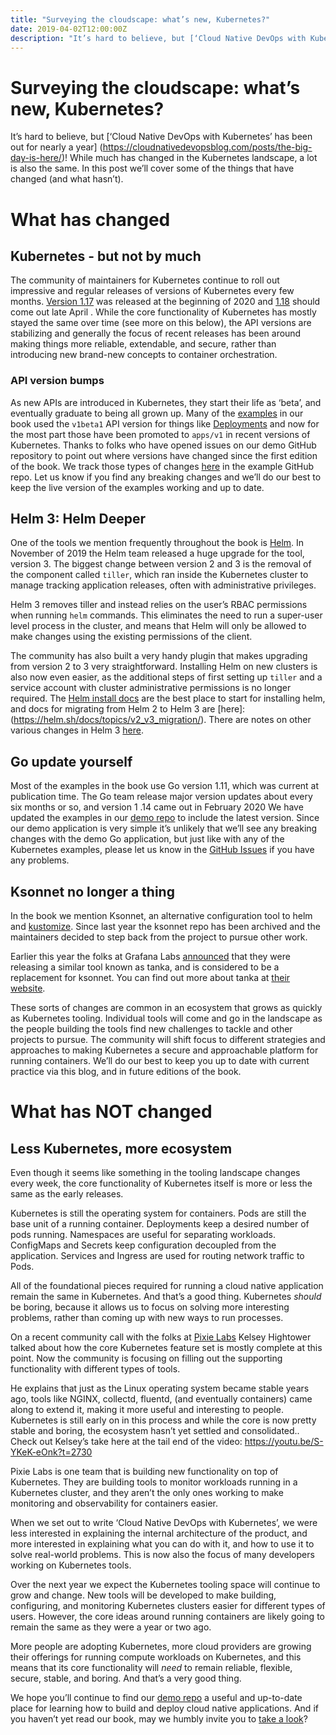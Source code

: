 ```yaml
---
title: "Surveying the cloudscape: what’s new, Kubernetes?"
date: 2019-04-02T12:00:00Z
description: "It’s hard to believe, but [‘Cloud Native DevOps with Kubernetes’ has been out for nearly a year] (https://cloudnativedevopsblog.com/posts/the-big-day-is-here/)! While much has changed in the Kubernetes landscape, a lot is also the same. In this post we’ll cover some of the things that have changed (and what hasn’t)."
---
```


# Surveying the cloudscape: what’s new, Kubernetes?

It’s hard to believe, but [‘Cloud Native DevOps with Kubernetes’ has been out for nearly a year] (https://cloudnativedevopsblog.com/posts/the-big-day-is-here/)! While much has changed in the Kubernetes landscape, a lot is also the same. In this post we’ll cover some of the things that have changed (and what hasn’t).

# What has changed

## Kubernetes - but not by much
The community of maintainers for Kubernetes continue to roll out impressive and regular releases of versions of Kubernetes every few months. [Version 1.17](https://kubernetes.io/blog/2019/12/09/kubernetes-1-17-release-announcement/) was released at the beginning of 2020 and [1.18](https://kubernetes.io/blog/2020/03/25/kubernetes-1-18-release-announcement/) should come out late April . While the core functionality of Kubernetes has mostly stayed the same over time (see more on this below), the API versions are stabilizing and generally the focus of recent releases has been around making things more reliable, extendable, and secure, rather than introducing new brand-new concepts to container orchestration.

### API version bumps

As new APIs are introduced in Kubernetes, they start their life as ‘beta’, and eventually graduate to being all grown up. Many of the [examples](https://github.com/cloudnativedevops/demo) in our book used the `v1beta1` API version for things like [Deployments](https://kubernetes.io/docs/concepts/workloads/controllers/deployment/) and now for the most part those have been promoted to `apps/v1` in recent versions of Kubernetes. Thanks to folks who have opened issues on our demo GitHub repository to point out where versions have changed since the first edition of the book. We track those types of changes [here](https://github.com/cloudnativedevops/demo#known-issues) in the example GitHub repo. Let us know if you find any breaking changes and we’ll do our best to keep the live version of the examples working and up to date.

## Helm 3: Helm Deeper

One of the tools we mention frequently throughout the book is [Helm](https://helm.sh/). In November of 2019 the Helm team released a huge upgrade for the tool, version 3. The biggest change between version 2 and 3 is the removal of the component called `tiller`, which ran inside the Kubernetes cluster to manage tracking application releases, often with administrative privileges.

Helm 3 removes tiller and instead relies on the user’s RBAC permissions when running `helm` commands. This eliminates the need to run a super-user level process in the cluster, and means that Helm will only be allowed to make changes using the existing permissions of the client.

The community has also built a very handy plugin that makes upgrading from version 2 to 3 very straightforward. Installing Helm on new clusters is also now even easier, as the additional steps of first setting up `tiller` and a service account with cluster administrative permissions is no longer required. The [Helm install docs](https://helm.sh/docs/intro/install/) are the best place to start for installing helm, and docs for migrating from Helm 2 to Helm 3 are [here]: (https://helm.sh/docs/topics/v2_v3_migration/). There are notes on other various changes in Helm 3 [here](https://v3.helm.sh/docs/faq/#changes-since-helm-2).


## Go update yourself

Most of the examples in the book use Go version 1.11, which was current at publication time. The Go team release major version updates about every six months or so, and version 1 .14 came out in February 2020 We have updated the examples in our [demo repo](https://github.com/cloudnativedevops/demo) to include the latest version. Since our demo application is very simple it’s unlikely that we’ll see any breaking changes with the demo Go application, but just like with any of the Kubernetes examples, please let us know in the [GitHub Issues](https://github.com/cloudnativedevops/demo/issues) if you have any problems.

## Ksonnet no longer a thing

In the book we mention Ksonnet, an alternative configuration tool to helm and [kustomize](https://github.com/kubernetes-sigs/kustomize). Since last year the ksonnet repo has been archived and the maintainers decided to step back from the project to pursue other work.

Earlier this year the folks at Grafana Labs [announced](https://grafana.com/blog/2020/01/09/introducing-tanka-our-way-of-deploying-to-kubernetes/) that they were releasing a similar tool known as tanka, and is considered to be a replacement for ksonnet. You can find out more about tanka at [their website](https://tanka.dev/).

These sorts of changes are common in an ecosystem that grows as quickly as Kubernetes tooling. Individual tools will come and go in the landscape as the people building the tools find new challenges to tackle and other projects to pursue. The community will shift focus to different strategies and approaches to making Kubernetes a secure and approachable platform for running containers. We’ll do our best to keep you up to date with current practice via this blog, and in future editions of the book.

# What has NOT changed

## Less Kubernetes, more ecosystem

Even though it seems like something in the tooling landscape changes every week, the core functionality of Kubernetes itself is more or less the same as the early releases.

Kubernetes is still the operating system for containers. Pods are still the base unit of a running container. Deployments keep a desired number of pods running. Namespaces are useful for separating workloads. ConfigMaps and Secrets keep configuration decoupled from the application. Services and Ingress are used for routing network traffic to Pods.

All of the foundational pieces required for running a cloud native application remain the same in Kubernetes. And that’s a good thing. Kubernetes _should_ be boring, because it allows us to focus on solving more interesting problems, rather than coming up with new ways to run processes.

On a recent community call with the folks at [Pixie Labs](https://pixielabs.ai/) Kelsey Hightower talked about how the core Kubernetes feature set is mostly complete at this point. Now the community is focusing on filling out the supporting functionality with different types of tools.

He explains that just as the Linux operating system became stable years ago, tools like NGINX, collectd, fluentd, (and eventually containers) came along to extend it, making it more useful and interesting to people. Kubernetes is still early on in this process and while the core is now pretty stable and boring, the ecosystem hasn’t yet settled and consolidated.. Check out Kelsey’s take here at the tail end of the video:
https://youtu.be/S-YKeK-eOnk?t=2730

Pixie Labs is one team that is building new functionality on top of Kubernetes. They are building tools to monitor workloads running in a Kubernetes cluster, and they aren’t the only ones working to make monitoring and observability for containers easier. 

When we set out to write ‘Cloud Native DevOps with Kubernetes’, we were less interested in explaining the internal architecture of the product, and more interested in explaining what you can do with it, and how to use it to solve real-world problems. This is now also the focus of many developers working on Kubernetes tools.

Over the next year we expect the Kubernetes tooling space will continue to grow and change. New tools will be developed to make building, configuring, and monitoring Kubernetes clusters easier for different types of users. However, the core ideas around running containers are likely going to remain the same as they were a year or two ago. 

More people are adopting Kubernetes, more cloud providers are growing their offerings for running compute workloads on Kubernetes, and this means that its core functionality will _need_ to remain reliable, flexible, secure, stable, and boring. And that’s a very good thing.

We hope you’ll continue to find our [demo repo](https://github.com/cloudnativedevops/demo) a useful and up-to-date place for learning how to build and deploy cloud native applications. And if you haven’t yet read our book, may we humbly invite you to [take a look](https://amzn.to/2PEPTjc)?

